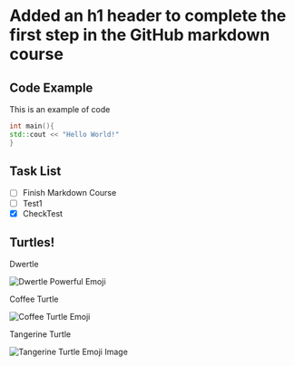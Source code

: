 # Added an h1 header to complete the first step in the GitHub markdown course
## Code Example
This is an example of code
```CPP
int main(){
std::cout << "Hello World!"
}
```

## Task List
- [ ] Finish Markdown Course
- [ ] Test1
- [x] CheckTest

## Turtles!
Dwertle

![Dwertle Powerful Emoji](https://github.com/Exp-Communicate-Using-Markdown-Cohort-1/series-communicate-using-markdown-IanCavalluzzi/assets/126832601/62c46e44-4fa4-4fa4-8862-1b367a684d4e)

Coffee Turtle

![Coffee Turtle Emoji](https://github.com/Exp-Communicate-Using-Markdown-Cohort-1/series-communicate-using-markdown-IanCavalluzzi/assets/126832601/6134f47d-3e73-438a-a2aa-0ff20b7d6713)

Tangerine Turtle

![Tangerine Turtle Emoji Image](https://64.media.tumblr.com/8a556354cb6b66c10dc2eae54c89a1ca/9e656fa1e5273f20-76/s540x810/3acbae318760ac559a55c39cfa1158ada61d24ca.png)

